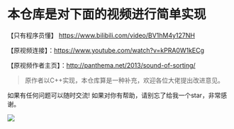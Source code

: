 # 本仓库是对下面的视频进行简单实现

【只有程序员懂】 https://www.bilibili.com/video/BV1hM4y127NH

【原视频连接】：https://www.youtube.com/watch?v=kPRA0W1kECg

【原视频作者主页】：http://panthema.net/2013/sound-of-sorting/


> 原作者以C++实现，本仓库算是一种补充，欢迎各位大佬提出改进意见。


如果有任何问题可以随时交流! 如果对你有帮助，请别忘了给我一个star，非常感谢。


![](https://th.bing.com/th/id/OIP.5SgxDxkPLkRhGpMFrb9nGAAAAA?w=195&h=195&c=7&r=0&o=5&pid=1.7)


